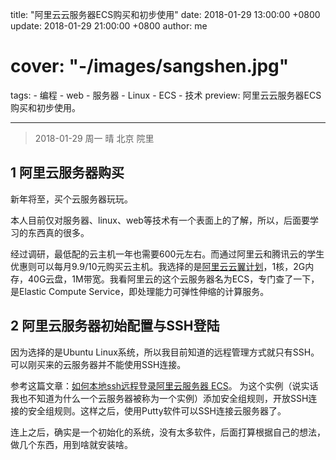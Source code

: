 title: "阿里云云服务器ECS购买和初步使用"
date: 2018-01-29 13:00:00 +0800
update: 2018-01-29 21:00:00 +0800
author: me
# cover: "-/images/sangshen.jpg"
tags:
    - 编程
    - web
    - 服务器
    - Linux
    - ECS
    - 技术
preview: 阿里云云服务器ECS购买和初步使用。

---

> 2018-01-29 周一 晴 北京 院里

## 1 阿里云服务器购买 ##
新年将至，买个云服务器玩玩。

本人目前仅对服务器、linux、web等技术有一个表面上的了解，所以，后面要学习的东西真的很多。

经过调研，最低配的云主机一年也需要600元左右。而通过阿里云和腾讯云的学生优惠则可以每月9.9/10元购买云主机。我选择的是[阿里云云翼计划](https://promotion.aliyun.com/ntms/campus2017.html)，1核，2G内存，40G云盘，1M带宽。我看阿里云的这个云服务器名为ECS，专门查了一下，是Elastic Compute Service，即处理能力可弹性伸缩的计算服务。

## 2 阿里云服务器初始配置与SSH登陆 ##
因为选择的是Ubuntu Linux系统，所以我目前知道的远程管理方式就只有SSH。可以刚买来的云服务器并不能使用SSH连接。

参考这篇文章：[如何本地ssh远程登录阿里云服务器 ECS](http://blog.csdn.net/qq_22073849/article/details/77326324)。
为这个实例（说实话我也不知道为什么一个云服务器被称为一个实例）添加安全组规则，开放SSH连接的安全组规则。这样之后，使用Putty软件可以SSH连接云服务器了。

连上之后，确实是一个初始化的系统，没有太多软件，后面打算根据自己的想法，做几个东西，用到啥就安装啥。


